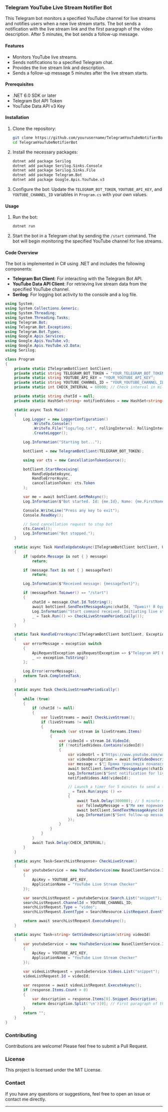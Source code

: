 ### Telegram YouTube Live Stream Notifier Bot

This Telegram bot monitors a specified YouTube channel for live streams and notifies users when a new live stream starts. The bot sends a notification with the live stream link and the first paragraph of the video description. After 5 minutes, the bot sends a follow-up message.

#### Features
- Monitors YouTube live streams.
- Sends notifications to a specified Telegram chat.
- Provides the live stream link and description.
- Sends a follow-up message 5 minutes after the live stream starts.

#### Prerequisites
- .NET 6.0 SDK or later
- Telegram Bot API Token
- YouTube Data API v3 Key

#### Installation
1. Clone the repository:
   ```bash
   git clone https://github.com/yourusername/TelegramYouTubeNotifierBot.git
   cd TelegramYouTubeNotifierBot
   ```

2. Install the necessary packages:
   ```bash
   dotnet add package Serilog
   dotnet add package Serilog.Sinks.Console
   dotnet add package Serilog.Sinks.File
   dotnet add package Telegram.Bot
   dotnet add package Google.Apis.YouTube.v3
   ```

3. Configure the bot:
   Update the `TELEGRAM_BOT_TOKEN`, `YOUTUBE_API_KEY`, and `YOUTUBE_CHANNEL_ID` variables in `Program.cs` with your own values.

#### Usage
1. Run the bot:
   ```bash
   dotnet run
   ```

2. Start the bot in a Telegram chat by sending the `/start` command. The bot will begin monitoring the specified YouTube channel for live streams.

#### Code Overview
The bot is implemented in C# using .NET and includes the following components:
- **Telegram Bot Client**: For interacting with the Telegram Bot API.
- **YouTube Data API Client**: For retrieving live stream data from the specified YouTube channel.
- **Serilog**: For logging bot activity to the console and a log file.

```csharp
using System;
using System.Collections.Generic;
using System.Threading;
using System.Threading.Tasks;
using Telegram.Bot;
using Telegram.Bot.Exceptions;
using Telegram.Bot.Types;
using Google.Apis.Services;
using Google.Apis.YouTube.v3;
using Google.Apis.YouTube.v3.Data;
using Serilog;

class Program
{
    private static ITelegramBotClient botClient;
    private static string TELEGRAM_BOT_TOKEN = "YOUR_TELEGRAM_BOT_TOKEN";
    private static string YOUTUBE_API_KEY = "YOUR_YOUTUBE_API_KEY";
    private static string YOUTUBE_CHANNEL_ID = "YOUR_YOUTUBE_CHANNEL_ID";
    private static int CHECK_INTERVAL = 60000; // Check interval in milliseconds

    private static string chatId = null;
    private static HashSet<string> notifiedVideos = new HashSet<string>();

    static async Task Main()
    {
        Log.Logger = new LoggerConfiguration()
            .WriteTo.Console()
            .WriteTo.File("logs/log.txt", rollingInterval: RollingInterval.Day)
            .CreateLogger();

        Log.Information("Starting bot...");

        botClient = new TelegramBotClient(TELEGRAM_BOT_TOKEN);

        using var cts = new CancellationTokenSource();

        botClient.StartReceiving(
            HandleUpdateAsync,
            HandleErrorAsync,
            cancellationToken: cts.Token
        );

        var me = await botClient.GetMeAsync();
        Log.Information($"Bot started. Id: {me.Id}, Name: {me.FirstName}");

        Console.WriteLine("Press any key to exit");
        Console.ReadKey();

        // Send cancellation request to stop bot
        cts.Cancel();
        Log.Information("Bot stopped.");
    }

    static async Task HandleUpdateAsync(ITelegramBotClient botClient, Update update, CancellationToken cancellationToken)
    {
        if (update.Message is not { } message)
            return;

        if (message.Text is not { } messageText)
            return;

        Log.Information($"Received message: {messageText}");

        if (messageText.ToLower() == "/start")
        {
            chatId = message.Chat.Id.ToString();
            await botClient.SendTextMessageAsync(chatId, "Привіт! Я буду повідомляти вас про нові трансляції на каналі Beyond.");
            Log.Information("Start command received. Initiating live stream checks.");
            _ = Task.Run(() => CheckLiveStreamPeriodically());
        }
    }

    static Task HandleErrorAsync(ITelegramBotClient botClient, Exception exception, CancellationToken cancellationToken)
    {
        var errorMessage = exception switch
        {
            ApiRequestException apiRequestException => $"Telegram API Error:\n[{apiRequestException.ErrorCode}]\n{apiRequestException.Message}",
            _ => exception.ToString()
        };

        Log.Error(errorMessage);
        return Task.CompletedTask;
    }

    static async Task CheckLiveStreamPeriodically()
    {
        while (true)
        {
            if (chatId != null)
            {
                var liveStreams = await CheckLiveStream();
                if (liveStreams != null)
                {
                    foreach (var stream in liveStreams.Items)
                    {
                        var videoId = stream.Id.VideoId;
                        if (!notifiedVideos.Contains(videoId))
                        {
                            var videoUrl = $"https://www.youtube.com/watch?v={videoId}";
                            var videoDescription = await GetVideoDescription(videoId);
                            var message = $"🔴 Пряма трансляція почалася: {videoUrl}\n\n{videoDescription}";
                            await botClient.SendTextMessageAsync(chatId, message);
                            Log.Information($"Sent notification for live stream: {videoUrl}");
                            notifiedVideos.Add(videoId);

                            // Launch a timer for 5 minutes to send a follow-up message
                            _ = Task.Run(async () =>
                            {
                                await Task.Delay(300000); // 5 minute delay (300000 ms)
                                var followUpMessage = $"Ми вже поринаємо в глибини приватності, ти з нами? {videoUrl}";
                                await botClient.SendTextMessageAsync(chatId, followUpMessage);
                                Log.Information($"Sent follow-up message for live stream: {videoUrl}");
                            });
                        }
                    }
                }
            }
            await Task.Delay(CHECK_INTERVAL);
        }
    }

    static async Task<SearchListResponse> CheckLiveStream()
    {
        var youtubeService = new YouTubeService(new BaseClientService.Initializer()
        {
            ApiKey = YOUTUBE_API_KEY,
            ApplicationName = "YouTube Live Stream Checker"
        });

        var searchListRequest = youtubeService.Search.List("snippet");
        searchListRequest.ChannelId = YOUTUBE_CHANNEL_ID;
        searchListRequest.Type = "video";
        searchListRequest.EventType = SearchResource.ListRequest.EventTypeEnum.Live;

        return await searchListRequest.ExecuteAsync();
    }

    static async Task<string> GetVideoDescription(string videoId)
    {
        var youtubeService = new YouTubeService(new BaseClientService.Initializer()
        {
            ApiKey = YOUTUBE_API_KEY,
            ApplicationName = "YouTube Live Stream Checker"
        });

        var videoListRequest = youtubeService.Videos.List("snippet");
        videoListRequest.Id = videoId;

        var response = await videoListRequest.ExecuteAsync();
        if (response.Items.Count > 0)
        {
            var description = response.Items[0].Snippet.Description;
            return description.Split('\n')[0]; // First paragraph of the description
        }
        return "";
    }
}
```

### Contributing
Contributions are welcome! Please feel free to submit a Pull Request.

### License
This project is licensed under the MIT License.

### Contact
If you have any questions or suggestions, feel free to open an issue or contact me directly.

---
